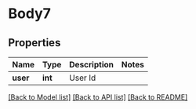 # Body7

## Properties
Name | Type | Description | Notes
------------ | ------------- | ------------- | -------------
**user** | **int** | User Id | 

[[Back to Model list]](../../README.md#documentation-for-models) [[Back to API list]](../../README.md#documentation-for-api-endpoints) [[Back to README]](../../README.md)

